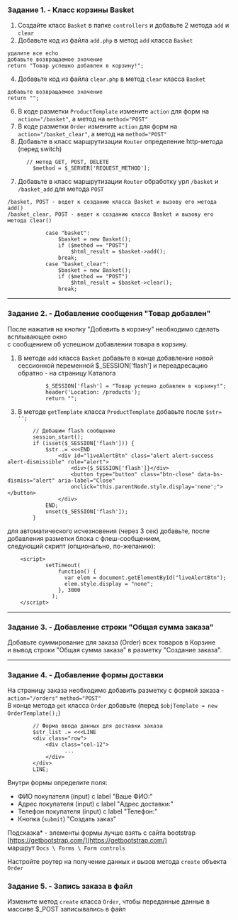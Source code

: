 ### Задание 1. - Класс корзины Basket

1. Создайте класс `Basket` в папке `controllers` и добавьте 2 метода `add` и `clear`
2. Добавьте код из файла `add.php` в метод `add` класса `Basket`
```
удалите все echo
добавьте возвращаемое значение
return "Товар успешно добавлен в корзину!";
```
4. Добавьте код из файла `clear.php` в метод `clear` класса `Basket`
```
добавьте возвращаемое значение
return "";
```
6. В коде разметки `ProductTemplate` измените `action` для форм на `action="/basket"`, а метод на `method="POST"`
7. В коде разметки `Order` измените `action` для форм на `action="/basket_clear"`, а метод на `method="POST"`
8. Добавьте в класс маршрутизации `Router` определение http-метода (перед switch)
```
      // метод GET, POST, DELETE
    	$method = $_SERVER['REQUEST_METHOD'];
```
7. Добавьте в класс маршрутизации `Router` обработку урл `/basket` и `/basket_add` для метода `POST`
```
/basket, POST - ведет к созданию класса Basket и вызову его метода add()
/basket_clear, POST - ведет к созданию класса Basket и вызову его метода clear()

            case "basket":
                $basket = new Basket();
                if ($method == "POST")
                    $html_result = $basket->add();
                break;   
            case "basket_clear":
                $basket = new Basket();
                if ($method == "POST")
                    $html_result = $basket->clear();
                break;   
```
<hr>

### Задание 2. - Добавление сообщения "Товар добавлен"

После нажатия на кнопку "Добавить в корзину" необходимо сделать всплывающее окно  
с сообщением об успешном добавлении товара в корзину.

1. В методе `add` класса `Basket` добавьте в конце добавление новой сессионной переменной $_SESSION['flash']
и переадресацию обратно - на страницу Каталога 
```
            $_SESSION['flash'] = "Товар успешно добавлен в корзину!";
            header('Location: /products');
            return "";
```
3. В методе `getTemplate` класса `ProductTemplate` добавьте после `$str= '';`
```
        // Добавим flash сообщение
        session_start();
        if (isset($_SESSION['flash'])) {
            $str .= <<<END
                <div id="liveAlertBtn" class="alert alert-success alert-dismissible" role="alert">
                    <div>{$_SESSION['flash']}</div>
                    <button type="button" class="btn-close" data-bs-dismiss="alert" aria-label="Close"
                    onclick="this.parentNode.style.display='none';"></button>
                </div>
            END;
            unset($_SESSION['flash']);
        }
```
для автоматического исчезновения (через 3 сек) добавьте, после добавления разметки блока с флеш-сообщением,  
следующий скрипт (опционально, по-желанию):
```
    <script>
            setTimeout(
                function() {
                  var elem = document.getElementById("liveAlertBtn");
                  elem.style.display = "none";
                }, 3000
              );
    </script>
```
<hr>

### Задание 3. - Добавление строки "Общая сумма заказа"

Добавьте суммирование для заказа (Order) всех товаров в Корзине  
и вывод строки "Общая сумма заказа" в разметку "Создание заказа".  
<hr>

### Задание 4. - Добавление формы доставки 

На страницу заказа необходимо добавить разметку с формой заказа - `action="/orders"` `method="POST"`  
В конце метода `get` класса `Order` добавьте (перед `$objTemplate = new OrderTemplate();`)
```
        // Форма ввода данных для доставки заказа
        $str_list .= <<<LINE
        <div class="row">
            <div class="col-12">
                  ...
            </div>
        </div>
        LINE;
```
Внутри формы определите поля:
- ФИО покупателя (input) c label "Ваше ФИО:"
- Адрес покупателя (input) c label "Адрес доставки:"
- Телефон покупателя (input) c label "Телефон:"
- Кнопка (`submit`) "Создать заказ"

Подсказка* - элементы формы лучше взять с сайта bootstrap [https://getbootstrap.com/](https://getbootstrap.com/)   
маршрут `Docs \ Forms \ Form controls`

Настройте роутер на получение данных и вызов метода `create` объекта `Order`

### Задание 5. - Запись заказа в файл

Измените метод `create` класса `Order`, чтобы переданные данные в массиве $_POST записывались в файл
